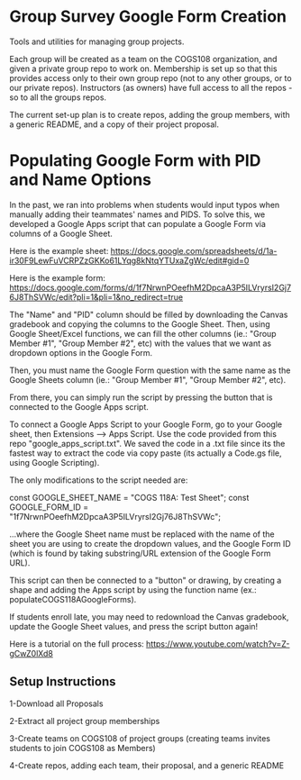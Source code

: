 # Group Survey Google Form Creation

Tools and utilities for managing group projects.

Each group will be created as a team on the COGS108 organization, and given a private group repo to work on. Membership is set up so that this provides access only to their own group repo (not to any other groups, or to our private repos). Instructors (as owners) have full access to all the repos - so to all the groups repos. 

The current set-up plan is to create repos, adding the group members, with a generic README, and a copy of their project proposal. 


# Populating Google Form with PID and Name Options

In the past, we ran into problems when students would input typos when manually adding their teammates' names and PIDS. To solve this, we developed a Google Apps script that can populate a Google Form via columns of a Google Sheet.

Here is the example sheet: https://docs.google.com/spreadsheets/d/1a-ir30F9LewFuVCRPZzGKKo61LYqg8kNtqYTUxaZgWc/edit#gid=0

Here is the example form: https://docs.google.com/forms/d/1f7NrwnPOeefhM2DpcaA3P5ILVryrsI2Gj76J8ThSVWc/edit?pli=1&pli=1&no_redirect=true

The "Name" and "PID" column should be filled by downloading the Canvas gradebook and copying the columns to the Google Sheet. Then, using Google Sheet/Excel functions, we can fill the other columns (ie.: "Group Member #1", "Group Member #2", etc) with the values that we want as dropdown options in the Google Form.

Then, you must name the Google Form question with the same name as the Google Sheets column (ie.: "Group Member #1", "Group Member #2", etc).

From there, you can simply run the script by pressing the button that is connected to the Google Apps script.

To connect a Google Apps Script to your Google Form, go to your Google sheet, then Extensions -->  Apps Script. Use the code provided from this repo "google_apps_script.txt". We saved the code in a .txt file since its the fastest way to extract the code via copy paste (its actually a Code.gs file, using Google Scripting). 

The only modifications to the script needed are:

const GOOGLE_SHEET_NAME = "COGS 118A: Test Sheet";
const GOOGLE_FORM_ID = "1f7NrwnPOeefhM2DpcaA3P5ILVryrsI2Gj76J8ThSVWc";

...where the Google Sheet name must be replaced with the name of the sheet you are using to create the dropdown values, and the Google Form ID (which is found by taking substring/URL extension of the Google Form URL).

This script can then be connected to a "button" or drawing, by creating a shape and adding the Apps script by using the function name (ex.: populateCOGS118AGoogleForms).


If students enroll late, you may need to redownload the Canvas gradebook, update the Google Sheet values, and press the script button again!


Here is a tutorial on the full process: https://www.youtube.com/watch?v=Z-gCwZ0lXd8

## Setup Instructions
1-Download all Proposals

2-Extract all project group memberships

3-Create teams on COGS108 of project groups (creating teams invites students to join COGS108 as Members)

4-Create repos, adding each team, their proposal, and a generic README
